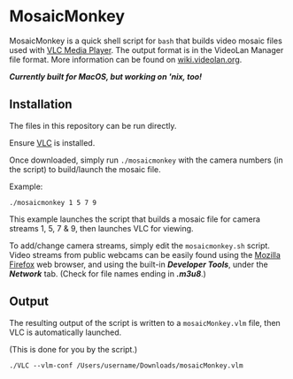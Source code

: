 # MosaicMonkey
MosaicMonkey is a quick shell script for `bash` that builds video mosaic files used with [VLC Media Player](https://www.videolan.org/).  The output format is in the VideoLan Manager file format.  More information can be found on [wiki.videolan.org](https://wiki.videolan.org/Documentation:Streaming_HowTo/VLM/).

***Currently built for MacOS, but working on 'nix, too!***


 ## Installation ##
The files in this repository can be run directly.

Ensure [VLC](https://www.videolan.org/) is installed.

Once downloaded, simply run `./mosaicmonkey` with the camera numbers \(in the script\) to build/launch the mosaic file. 

Example:

`./mosaicmonkey 1 5 7 9`

This example launches the script that builds a mosaic file for camera streams 1, 5, 7 & 9, then launches VLC for viewing.

To add/change camera streams, simply edit the `mosaicmonkey.sh` script.
Video streams from public webcams can be easily found using the [Mozilla Firefox](https://www.mozilla.org/en-US/firefox/) web browser, and using the built-in ***Developer Tools***, under the ***Network*** tab. \(Check for file names ending in ***.m3u8***.)

## Output ##
The resulting output of the script is written to a `mosaicMonkey.vlm` file, then VLC is automatically launched.

\(This is done for you by the script.\)

`./VLC --vlm-conf /Users/username/Downloads/mosaicMonkey.vlm`
